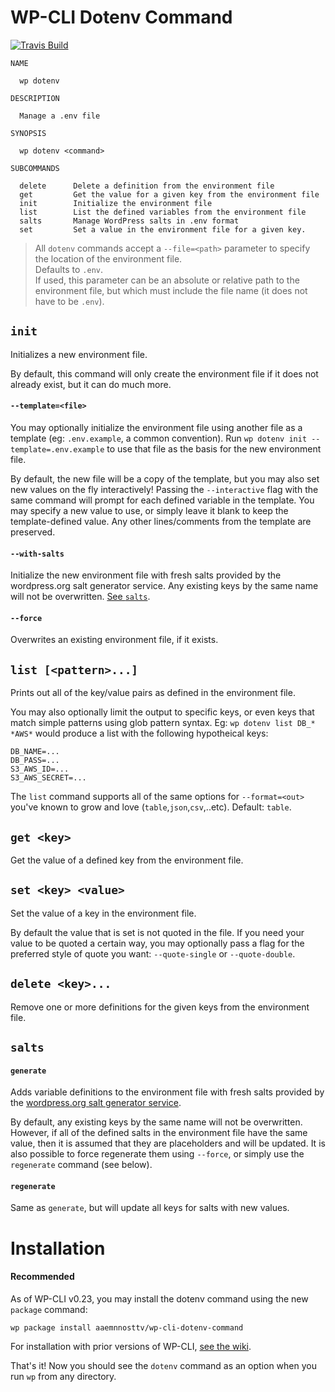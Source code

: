 # WP-CLI Dotenv Command

[![Travis Build](https://img.shields.io/travis/aaemnnosttv/wp-cli-dotenv-command/master.svg)](https://travis-ci.org/aaemnnosttv/wp-cli-dotenv-command)

```
NAME

  wp dotenv

DESCRIPTION

  Manage a .env file

SYNOPSIS

  wp dotenv <command>

SUBCOMMANDS

  delete      Delete a definition from the environment file
  get         Get the value for a given key from the environment file
  init        Initialize the environment file
  list        List the defined variables from the environment file
  salts       Manage WordPress salts in .env format
  set         Set a value in the environment file for a given key.
```

> All `dotenv` commands accept a `--file=<path>` parameter to specify the location of the environment file.  
Defaults to `.env`.  
If used, this parameter can be an absolute or relative path to the environment file, but which must include the file name (it does not have to be `.env`).

## `init`
Initializes a new environment file.

By default, this command will only create the environment file if it does not already exist, but it can do much more.

#### `--template=<file>`
You may optionally initialize the environment file using another file as a template (eg: `.env.example`, a common convention).
Run `wp dotenv init --template=.env.example` to use that file as the basis for the new environment file.

By default, the new file will be a copy of the template, but you may also set new values on the fly interactively!
Passing the `--interactive` flag with the same command will prompt for each defined variable in the template.  You may specify a new value to use, or simply leave it blank to keep the template-defined value.  Any other lines/comments from the template are preserved.

#### `--with-salts`
Initialize the new environment file with fresh salts provided by the wordpress.org salt generator service.
Any existing keys by the same name will not be overwritten.  [See `salts`](#salts).

#### `--force`
Overwrites an existing environment file, if it exists.

## `list [<pattern>...]`
Prints out all of the key/value pairs as defined in the environment file.

You may also optionally limit the output to specific keys, or even keys that match simple patterns using glob pattern syntax.
Eg: `wp dotenv list DB_* *AWS*` would produce a list with the following hypotheical keys:
```
DB_NAME=...
DB_PASS=...
S3_AWS_ID=...
S3_AWS_SECRET=...
```

The `list` command supports all of the same options for `--format=<out>` you've known to grow and love (`table`,`json`,`csv`,..etc).  Default: `table`.

## `get <key>`
Get the value of a defined key from the environment file.

## `set <key> <value>`
Set the value of a key in the environment file.

By default the value that is set is not quoted in the file.  If you need your value to be quoted a certain way, you may optionally pass a flag for the preferred style of quote you want: `--quote-single` or `--quote-double`.

## `delete <key>...`
Remove one or more definitions for the given keys from the environment file.

## `salts`

#### `generate`
Adds variable definitions to the environment file with fresh salts provided by the [wordpress.org salt generator service](https://api.wordpress.org/secret-key/1.1/salt/).  

By default, any existing keys by the same name will not be overwritten.  However, if all of the defined salts in the environment file have the same value, then it is assumed that they are placeholders and will be updated.  It is also possible to force regenerate them using `--force`, or simply use the `regenerate` command (see below).

#### `regenerate`
Same as `generate`, but will update all keys for salts with new values.

# Installation

#### Recommended

As of WP-CLI v0.23, you may install the dotenv command using the new `package` command:
```
wp package install aaemnnosttv/wp-cli-dotenv-command
```

For installation with prior versions of WP-CLI, [see the wiki](https://github.com/aaemnnosttv/wp-cli-dotenv-command/wiki).


That's it!  Now you should see the `dotenv` command as an option when you run `wp` from any directory.
